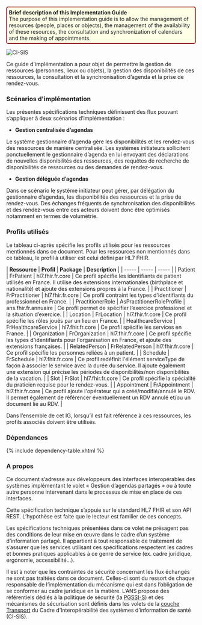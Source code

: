 <p style="padding: 5px; border-radius: 5px; border: 2px solid maroon; background: #ffffe6; max-width: 790px">
<b>Brief description of this Implementation Guide</b><br>
The purpose of this implementation guide is to allow the management of resources (people, places or objects), the management of the availability of these resources, the consultation and synchronization of calendars and the making of appointments.
</p>

<div class="figure" style="width:65%;">
    <img src="ci-sis-logo.png" alt="CI-SIS" title="Logo du CI-SIS">
</div>

Ce guide d'implémentation a pour objet de permettre la gestion de ressources (personnes, lieux ou objets), la gestion des disponibilités de ces ressources, la consultation et la synchronisation d’agenda et la prise de rendez-vous.

### Scénarios d'implémentation

Les présentes spécifications techniques définissent des flux pouvant s’appliquer à deux scénarios d’implémentation :

* **Gestion centralisée d’agendas**

Le système gestionnaire d’agenda gère les disponibilités et les rendez-vous des ressources de manière centralisée. Les systèmes initiateurs sollicitent ponctuellement le gestionnaire d’agenda en lui envoyant des déclarations de nouvelles disponibilités des ressources, des requêtes de recherche de disponibilités de ressources ou des demandes de rendez-vous.

* **Gestion déléguée d’agendas**

Dans ce scénario le système initiateur peut gérer, par délégation du gestionnaire d’agendas, les disponibilités des ressources et la prise de rendez-vous. Des échanges fréquents de synchronisation des disponibilités et des rendez-vous entre ces acteurs doivent donc être optimisés notamment en termes de volumétrie.

### Profils utilisés

Le tableau ci-après spécifie les profils utilisés pour les ressources mentionnés dans ce document. Pour les ressources non mentionnés dans ce tableau, le profil à utiliser est celui défini par HL7 FHIR.

| **Ressource** | **Profil** | **Package** | **Description** |
| ----- | ----- | ----- |
| Patient | FrPatient | hl7.fhir.fr.core | Ce profil spécifie les identifiants de patient utilisés en France. Il utilise des extensions internationales (birthplace et nationalité) et ajoute des extensions propres à la France. |
| Practitioner | FrPractitioner | hl7.fhir.fr.core | Ce profil contraint les types d'identifiants du professionnel en France. |
| PractitionerRole | AsPractitionerRoleProfile | ans.fhir.fr.annuaire | Ce profil permet de spécifier l’exercice professionel et la situation d’exercice. |
| Location | FrLocation | hl7.fhir.fr.core | Ce profil spécifie les rôles joués par un lieu en France. |
| HealthcareService | FrHealthcareService | hl7.fhir.fr.core | Ce profil spécifie les services en France. |
| Organization | FrOrganization | hl7.fhir.fr.core | Ce profil spécifie les types d'identifiants pour l'organisation en France, et ajoute des extensions françaises. |
| RelatedPerson | FrRelatedPerson | hl7.fhir.fr.core | Ce profil spécifie les personnes reliées à un patient. |
| Schedule | FrSchedule | hl7.fhir.fr.core | Ce profil redéfinit l'élément serviceType de façon à associer le service avec la durée du service. Il ajoute également une extension qui précise les périodes de disponibilités/non disponibilités de la vacation. |
| Slot | FrSlot | hl7.fhir.fr.core | Ce profil spécifie la spécialité du praticien requise pour le rendez-vous. |
| Appointment | FrAppointment | hl7.fhir.fr.core | Ce profil ajoute l'opérateur qui a créé/modifié/annulé le RDV. Il permet également de référencer éventuellement un RDV annulé et/ou un document lié au RDV. |

Dans l’ensemble de cet IG, lorsqu’il est fait référence à ces ressources, les profils associés doivent être utilisés.

### Dépendances

{% include dependency-table.xhtml %}

### A propos

Ce document s’adresse aux développeurs des interfaces interopérables des systèmes implémentant le volet « Gestion d’agendas partagés » ou à toute autre personne intervenant dans le processus de mise en place de ces interfaces.

Cette spécification technique s’appuie sur le standard HL7 FHIR et son API REST. L’hypothèse est faite que le lecteur est familier de ces concepts.

Les spécifications techniques présentées dans ce volet ne présagent pas des conditions de leur mise en œuvre dans le cadre d’un système d’information partagé. Il appartient à tout responsable de traitement de s’assurer que les services utilisant ces spécifications respectent les cadres et bonnes pratiques applicables à ce genre de service (ex. cadre juridique, ergonomie, accessibilité…).

Il est à noter que les contraintes de sécurité concernant les flux échangés ne sont pas traitées dans ce document. Celles-ci sont du ressort de chaque responsable de l’implémentation du mécanisme qui est dans l’obligation de se conformer au cadre juridique en la matière. L’ANS propose des référentiels dédiés à la politique de sécurité (la
[PGSSI-S](http://esante.gouv.fr/services/politique-generale-de-securite-des-systemes-d-information-de-sante-pgssi-s/en-savoir-plus-0)) et des mécanismes de sécurisation sont définis dans les volets de la [couche Transport](http://esante.gouv.fr/services/referentiels/ci-sis/espace-publication/couche-transport) du Cadre d’Interopérabilité des systèmes d’information de santé (CI-SIS).
